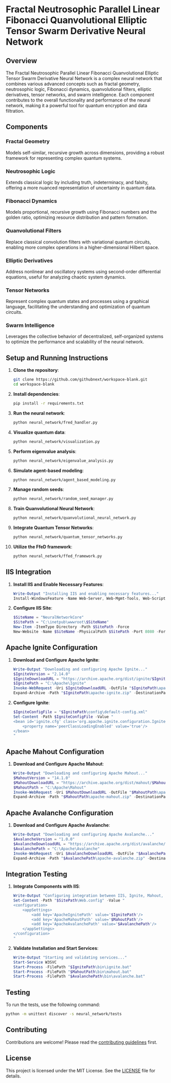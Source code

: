 # Fractal Neutrosophic Parallel Linear Fibonacci Quanvolutional Elliptic Tensor Swarm Derivative Neural Network

## Overview

The Fractal Neutrosophic Parallel Linear Fibonacci Quanvolutional Elliptic Tensor Swarm Derivative Neural Network is a complex neural network that combines various advanced concepts such as fractal geometry, neutrosophic logic, Fibonacci dynamics, quanvolutional filters, elliptic derivatives, tensor networks, and swarm intelligence. Each component contributes to the overall functionality and performance of the neural network, making it a powerful tool for quantum encryption and data filtration.

## Components

### Fractal Geometry
Models self-similar, recursive growth across dimensions, providing a robust framework for representing complex quantum systems.

### Neutrosophic Logic
Extends classical logic by including truth, indeterminacy, and falsity, offering a more nuanced representation of uncertainty in quantum data.

### Fibonacci Dynamics
Models proportional, recursive growth using Fibonacci numbers and the golden ratio, optimizing resource distribution and pattern formation.

### Quanvolutional Filters
Replace classical convolution filters with variational quantum circuits, enabling more complex operations in a higher-dimensional Hilbert space.

### Elliptic Derivatives
Address nonlinear and oscillatory systems using second-order differential equations, useful for analyzing chaotic system dynamics.

### Tensor Networks
Represent complex quantum states and processes using a graphical language, facilitating the understanding and optimization of quantum circuits.

### Swarm Intelligence
Leverages the collective behavior of decentralized, self-organized systems to optimize the performance and scalability of the neural network.

## Setup and Running Instructions

1. **Clone the repository**:
   ```bash
   git clone https://github.com/githubnext/workspace-blank.git
   cd workspace-blank
   ```

2. **Install dependencies**:
   ```bash
   pip install -r requirements.txt
   ```

3. **Run the neural network**:
   ```bash
   python neural_network/fred_handler.py
   ```

4. **Visualize quantum data**:
   ```bash
   python neural_network/visualization.py
   ```

5. **Perform eigenvalue analysis**:
   ```bash
   python neural_network/eigenvalue_analysis.py
   ```

6. **Simulate agent-based modeling**:
   ```bash
   python neural_network/agent_based_modeling.py
   ```

7. **Manage random seeds**:
   ```bash
   python neural_network/random_seed_manager.py
   ```

8. **Train Quanvolutional Neural Network**:
   ```bash
   python neural_network/quanvolutional_neural_network.py
   ```

9. **Integrate Quantum Tensor Networks**:
   ```bash
   python neural_network/quantum_tensor_networks.py
   ```

10. **Utilize the FfeD framework**:
    ```bash
    python neural_network/ffed_framework.py
    ```

## IIS Integration

1. **Install IIS and Enable Necessary Features**:
   ```powershell
   Write-Output "Installing IIS and enabling necessary features..."
   Install-WindowsFeature -Name Web-Server, Web-Mgmt-Tools, Web-Scripting-Tools, Web-Asp-Net45
   ```

2. **Configure IIS Site**:
   ```powershell
   $SiteName = "NeuralNetworkCore"
   $SitePath = "C:\inetpub\wwwroot\$SiteName"
   New-Item -ItemType Directory -Path $SitePath -Force
   New-Website -Name $SiteName -PhysicalPath $SitePath -Port 8080 -Force
   ```

## Apache Ignite Configuration

1. **Download and Configure Apache Ignite**:
   ```powershell
   Write-Output "Downloading and configuring Apache Ignite..."
   $IgniteVersion = "2.14.0"
   $IgniteDownloadURL = "https://archive.apache.org/dist/ignite/$IgniteVersion/apache-ignite-$IgniteVersion-bin.zip"
   $IgnitePath = "C:\Apache\Ignite"
   Invoke-WebRequest -Uri $IgniteDownloadURL -OutFile "$IgnitePath\apache-ignite.zip"
   Expand-Archive -Path "$IgnitePath\apache-ignite.zip" -DestinationPath $IgnitePath
   ```

2. **Configure Ignite**:
   ```powershell
   $IgniteConfigFile = "$IgnitePath\config\default-config.xml"
   Set-Content -Path $IgniteConfigFile -Value "
   <bean id='ignite.cfg' class='org.apache.ignite.configuration.IgniteConfiguration'>
       <property name='peerClassLoadingEnabled' value='true'/>
   </bean>
   "
   ```

## Apache Mahout Configuration

1. **Download and Configure Apache Mahout**:
   ```powershell
   Write-Output "Downloading and configuring Apache Mahout..."
   $MahoutVersion = "14.1.0"
   $MahoutDownloadURL = "https://archive.apache.org/dist/mahout/$MahoutVersion/apache-mahout-distribution-$MahoutVersion.zip"
   $MahoutPath = "C:\Apache\Mahout"
   Invoke-WebRequest -Uri $MahoutDownloadURL -OutFile "$MahoutPath\apache-mahout.zip"
   Expand-Archive -Path "$MahoutPath\apache-mahout.zip" -DestinationPath $MahoutPath
   ```

## Apache Avalanche Configuration

1. **Download and Configure Apache Avalanche**:
   ```powershell
   Write-Output "Downloading and configuring Apache Avalanche..."
   $AvalancheVersion = "1.0.0"
   $AvalancheDownloadURL = "https://archive.apache.org/dist/avalanche/$AvalancheVersion/apache-avalanche-$AvalancheVersion-bin.zip"
   $AvalanchePath = "C:\Apache\Avalanche"
   Invoke-WebRequest -Uri $AvalancheDownloadURL -OutFile "$AvalanchePath\apache-avalanche.zip"
   Expand-Archive -Path "$AvalanchePath\apache-avalanche.zip" -DestinationPath $AvalanchePath
   ```

## Integration Testing

1. **Integrate Components with IIS**:
   ```powershell
   Write-Output "Configuring integration between IIS, Ignite, Mahout, and Avalanche..."
   Set-Content -Path "$SitePath\Web.config" -Value "
   <configuration>
       <appSettings>
           <add key='ApacheIgnitePath' value='$IgnitePath'/>
           <add key='ApacheMahoutPath' value='$MahoutPath'/>
           <add key='ApacheAvalanchePath' value='$AvalanchePath'/>
       </appSettings>
   </configuration>
   "
   ```

2. **Validate Installation and Start Services**:
   ```powershell
   Write-Output "Starting and validating services..."
   Start-Service W3SVC
   Start-Process -FilePath "$IgnitePath\bin\ignite.bat"
   Start-Process -FilePath "$MahoutPath\bin\mahout.bat"
   Start-Process -FilePath "$AvalanchePath\bin\avalanche.bat"
   ```

## Testing

To run the tests, use the following command:
```bash
python -m unittest discover -s neural_network/tests
```

## Contributing

Contributions are welcome! Please read the [contributing guidelines](CONTRIBUTING.md) first.

## License

This project is licensed under the MIT License. See the [LICENSE](LICENSE) file for details.
